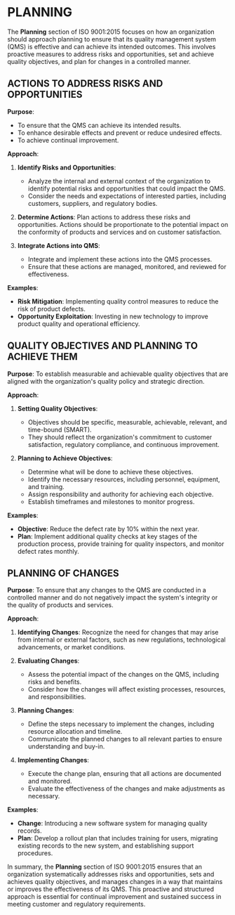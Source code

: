 # PLANNING

The **Planning** section of ISO 9001:2015 focuses on how an organization should approach planning to ensure that its quality management system (QMS) is effective and can achieve its intended outcomes. This involves proactive measures to address risks and opportunities, set and achieve quality objectives, and plan for changes in a controlled manner.

## ACTIONS TO ADDRESS RISKS AND OPPORTUNITIES

**Purpose**:

- To ensure that the QMS can achieve its intended results.
- To enhance desirable effects and prevent or reduce undesired effects.
- To achieve continual improvement.

**Approach**:

1. **Identify Risks and Opportunities**:

   * Analyze the internal and external context of the organization to identify potential risks and opportunities that could impact the QMS.
   * Consider the needs and expectations of interested parties, including customers, suppliers, and regulatory bodies.

2. **Determine Actions**: Plan actions to address these risks and opportunities. Actions should be proportionate to the potential impact on the conformity of products and services and on customer satisfaction.

3. **Integrate Actions into QMS**:

   * Integrate and implement these actions into the QMS processes.
   * Ensure that these actions are managed, monitored, and reviewed for effectiveness.

**Examples**:

- **Risk Mitigation**: Implementing quality control measures to reduce the risk of product defects.
- **Opportunity Exploitation**: Investing in new technology to improve product quality and operational efficiency.

## QUALITY OBJECTIVES AND PLANNING TO ACHIEVE THEM

**Purpose**: To establish measurable and achievable quality objectives that are aligned with the organization's quality policy and strategic direction.

**Approach**:

1. **Setting Quality Objectives**:

   * Objectives should be specific, measurable, achievable, relevant, and time-bound (SMART).
   * They should reflect the organization's commitment to customer satisfaction, regulatory compliance, and continuous improvement.

2. **Planning to Achieve Objectives**:

   * Determine what will be done to achieve these objectives.
   * Identify the necessary resources, including personnel, equipment, and training.
   * Assign responsibility and authority for achieving each objective.
   * Establish timeframes and milestones to monitor progress.

**Examples**:

- **Objective**: Reduce the defect rate by 10% within the next year.
- **Plan**: Implement additional quality checks at key stages of the production process, provide training for quality inspectors, and monitor defect rates monthly.

## PLANNING OF CHANGES

**Purpose**: To ensure that any changes to the QMS are conducted in a controlled manner and do not negatively impact the system's integrity or the quality of products and services.

**Approach**:

1. **Identifying Changes**: Recognize the need for changes that may arise from internal or external factors, such as new regulations, technological advancements, or market conditions.

2. **Evaluating Changes**:

   * Assess the potential impact of the changes on the QMS, including risks and benefits.
   * Consider how the changes will affect existing processes, resources, and responsibilities.

3. **Planning Changes**:

   * Define the steps necessary to implement the changes, including resource allocation and timeline.
   * Communicate the planned changes to all relevant parties to ensure understanding and buy-in.

4. **Implementing Changes**:

   * Execute the change plan, ensuring that all actions are documented and monitored.
   * Evaluate the effectiveness of the changes and make adjustments as necessary.

**Examples**:

- **Change**: Introducing a new software system for managing quality records.
- **Plan**: Develop a rollout plan that includes training for users, migrating existing records to the new system, and establishing support procedures.

In summary, the **Planning** section of ISO 9001:2015 ensures that an organization systematically addresses risks and opportunities, sets and achieves quality objectives, and manages changes in a way that maintains or improves the effectiveness of its QMS. This proactive and structured approach is essential for continual improvement and sustained success in meeting customer and regulatory requirements.
